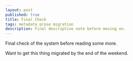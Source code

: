```yaml
---
layout: post
published: true
title: Final Check
tags: metadata prose migration
description: Final descriptive note before moving on.
---
```


Final check of the system before reading some more.

Want to get this thing migrated by the end of the weekend.